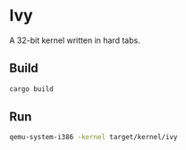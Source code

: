# Ivy

A 32-bit kernel written in hard tabs.


## Build

```sh
cargo build
```

## Run

```bash
qemu-system-i386 -kernel target/kernel/ivy
```